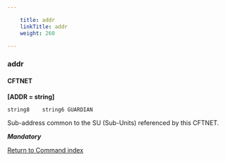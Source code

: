 ```yaml
---

    title: addr
    linkTitle: addr
    weight: 260

---
```

<span id="addr"></span>

### addr

#### CFTNET

****\[ADDR = string\]****

`string8    string6 GUARDIAN`

Sub-address common to the SU (Sub-Units) referenced by this CFTNET.

<span class="italic_in_para" style="font-style: italic;">**Mandatory**</span>

[Return to Command index](../../)
